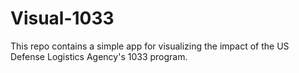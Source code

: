 # Visual-1033
This repo contains a simple app for visualizing the impact of the US Defense Logistics Agency's 1033 program.
